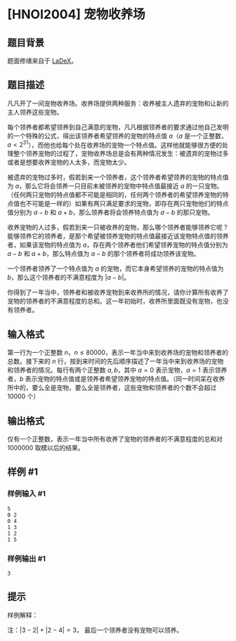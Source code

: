 # [HNOI2004] 宠物收养场

## 题目背景

题面修缮来自于 [LaDeX](https://www.luogu.com.cn/user/431658)。

## 题目描述

凡凡开了一间宠物收养场。收养场提供两种服务：收养被主人遗弃的宠物和让新的主人领养这些宠物。

每个领养者都希望领养到自己满意的宠物，凡凡根据领养者的要求通过他自己发明的一个特殊的公式，得出该领养者希望领养的宠物的特点值 $a$（$a$ 是一个正整数，$a<2^{31}$），而他也给每个处在收养场的宠物一个特点值。这样他就能够很方便的处理整个领养宠物的过程了，宠物收养场总是会有两种情况发生：被遗弃的宠物过多或者是想要收养宠物的人太多，而宠物太少。

被遗弃的宠物过多时，假若到来一个领养者，这个领养者希望领养的宠物的特点值为 $a$，那么它将会领养一只目前未被领养的宠物中特点值最接近 $a$ 的一只宠物。（任何两只宠物的特点值都不可能是相同的，任何两个领养者的希望领养宠物的特点值也不可能是一样的）如果有两只满足要求的宠物，即存在两只宠物他们的特点值分别为 $a-b$ 和 $a+b$，那么领养者将会领养特点值为 $a-b$ 的那只宠物。

收养宠物的人过多，假若到来一只被收养的宠物，那么哪个领养者能够领养它呢？能够领养它的领养者，是那个希望被领养宠物的特点值最接近该宠物特点值的领养者，如果该宠物的特点值为 $a$，存在两个领养者他们希望领养宠物的特点值分别为 $a-b$ 和 $a+b$，那么特点值为 $a-b$ 的那个领养者将成功领养该宠物。

一个领养者领养了一个特点值为 $a$ 的宠物，而它本身希望领养的宠物的特点值为 $b$，那么这个领养者的不满意程度为 $|a-b|$。

你得到了一年当中，领养者和被收养宠物到来收养所的情况，请你计算所有收养了宠物的领养者的不满意程度的总和。这一年初始时，收养所里面既没有宠物，也没有领养者。

## 输入格式

第一行为一个正整数 $n$，$n\leq80000$，表示一年当中来到收养场的宠物和领养者的总数。接下来的 $n$ 行，按到来时间的先后顺序描述了一年当中来到收养场的宠物和领养者的情况。每行有两个正整数 $a,b$，其中 $a=0$ 表示宠物，$a=1$ 表示领养者，$b$ 表示宠物的特点值或是领养者希望领养宠物的特点值。（同一时间呆在收养所中的，要么全是宠物，要么全是领养者，这些宠物和领养者的个数不会超过 $10000$ 个）

## 输出格式

仅有一个正整数，表示一年当中所有收养了宠物的领养者的不满意程度的总和对 $1000000$ 取模以后的结果。

## 样例 #1

### 样例输入 #1

```
5                  
0 2                      
0 4                         
1 3
1 2
1 5
```

### 样例输出 #1

```
3
```

## 提示

样例解释：

注：$|3-2| + |2-4|=3$，
最后一个领养者没有宠物可以领养。